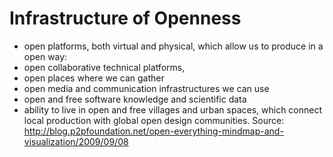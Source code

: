Infrastructure of Openness
==========================

-   open platforms, both virtual and physical, which allow us to produce
    in a open way:
-   open collaborative technical platforms,
-   open places where we can gather
-   open media and communication infrastructures we can use
-   open and free software knowledge and scientific data
-   ability to live in open and free villages and urban spaces, which
    connect local production with global open design communities.
    Source:
    <http://blog.p2pfoundation.net/open-everything-mindmap-and-visualization/2009/09/08>

